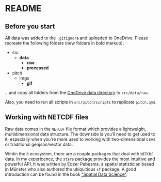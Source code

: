 # README

## Before you start

All data was added to the `.gitignore` and uploaded to OneDrive. Please recreate the following folders (new folders in bold markup):

- src
  - **data**
    - **raw**
    - **processed**
- pitch
  - imgs
    - **gif**
    
...and copy all folders from the [OneDrive data directory](https://suedwestrundfunk.sharepoint.com/:f:/r/sites/SWRDATA/Freigegebene%20Dokumente/p098_klimawandel_wein/data?csf=1&web=1&e=TBMJ5B) to `src/data/raw`.

Also, you need to run all scripts in `src/pitch/scripts` to replicate `pitch.qmd`.


## Working with NETCDF files

Raw data comes in the `NETCDF` file format which provides a lightweight, multidimensional data structure. The downside is you'll need to get used to it, especially when you're more used to working with two-dimensional csvs or traditional geojson/vector data.

Wihtin the `R` ecosystem, there are a couple packages that deal with `NETCDF` data. In my expericence, the `stars` package provides the most intuitive and powerful API. It was written by Edzer Pebesma, a spatial statistician based in Münster who also authored the ubiquitious `sf` package. A good introduction can be found in the book ["Spatial Data Science"](https://r-spatial.org/book/07-Introsf.html#package-stars). 